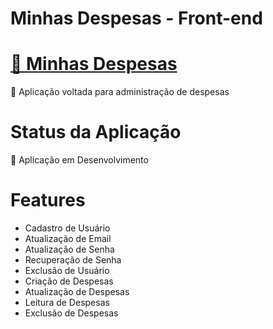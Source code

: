 # Minhas Despesas - Front-end

# <a href="https://minhas-despesas-jp-dev.herokuapp.com">🔗 Minhas Despesas</a>
<p>🚀 Aplicação voltada para administração de despesas</p>

# Status da Aplicação
<p>🚧 Aplicação em Desenvolvimento</p>

# Features
- Cadastro de Usuário
- Atualização de Email
- Atualização de Senha
- Recuperação de Senha
- Exclusão de Usuário
- Criação de Despesas
- Atualização de Despesas
- Leitura de Despesas
- Exclusão de Despesas
